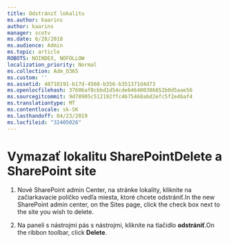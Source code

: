 ```yaml
---
title: Odstrániť lokalitu
ms.author: kaarins
author: kaarins
manager: scotv
ms.date: 6/28/2018
ms.audience: Admin
ms.topic: article
ROBOTS: NOINDEX, NOFOLLOW
localization_priority: Normal
ms.collection: Adm_O365
ms.custom: ''
ms.assetid: 48710191-b17d-4560-b356-b351371d4d73
ms.openlocfilehash: 37606af8cbbd1d54cde646400386652b0d5aae56
ms.sourcegitcommit: 9d78905c512192ffc4675468abd2efc5f2e4baf4
ms.translationtype: MT
ms.contentlocale: sk-SK
ms.lasthandoff: 04/23/2019
ms.locfileid: "32405026"
---
```

# <a name="delete-a-sharepoint-site"></a><span data-ttu-id="9e9f3-102">Vymazať lokalitu SharePoint</span><span class="sxs-lookup"><span data-stu-id="9e9f3-102">Delete a SharePoint site</span></span>

1. <span data-ttu-id="9e9f3-103">Nové SharePoint admin Center, na stránke lokality, kliknite na začiarkavacie políčko vedľa miesta, ktoré chcete odstrániť.</span><span class="sxs-lookup"><span data-stu-id="9e9f3-103">In the new  SharePoint admin center, on the Sites page, click the check box next to the site you wish to delete.</span></span>
    
2. <span data-ttu-id="9e9f3-104">Na paneli s nástrojmi pás s nástrojmi, kliknite na tlačidlo **odstrániť**.</span><span class="sxs-lookup"><span data-stu-id="9e9f3-104">On the ribbon toolbar, click **Delete**.</span></span>
    

